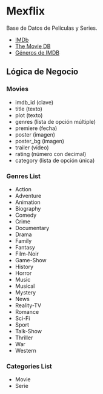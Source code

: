 # Mexflix

Base de Datos de Películas y Series.

* [IMDb](http://www.imdb.com/)
* [The Movie DB](https://www.themoviedb.org/)
* [Géneros de IMDB](http://www.imdb.com/genre)

## Lógica de Negocio

### Movies

* imdb_id (clave)
* title (texto)
* plot (texto)
* genres (lista de opción múltiple)
* premiere (fecha)
* poster (imagen)
* poster_bg (imagen)
* trailer (video)
* rating (número con decimal)
* category (lista de opción única)

### Genres List

* Action
* Adventure
* Animation
* Biography
* Comedy
* Crime
* Documentary
* Drama
* Family
* Fantasy
* Film-Noir
* Game-Show
* History
* Horror
* Music
* Musical
* Mystery
* News
* Reality-TV
* Romance
* Sci-Fi
* Sport
* Talk-Show
* Thriller
* War
* Western

### Categories List

* Movie
* Serie